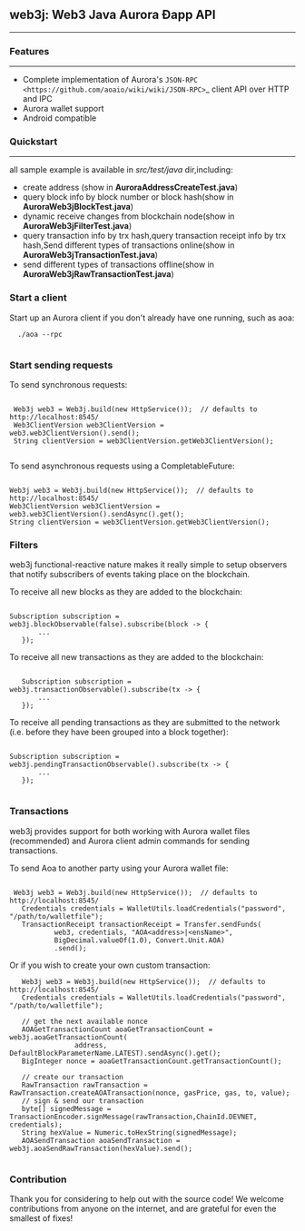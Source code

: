 ## web3j: Web3 Java Aurora Ðapp API
--------

### Features
--------

* Complete implementation of Aurora's `JSON-RPC <https://github.com/aoaio/wiki/wiki/JSON-RPC>`_
  client API over HTTP and IPC
* Aurora wallet support
* Android compatible

### Quickstart
----------

 all sample example is available in *src/test/java* dir,including:
 
 * create address (show in __AuroraAddressCreateTest.java__)
 * query block info by block number or block hash(show in __AuroraWeb3jBlockTest.java__)
 * dynamic receive changes from blockchain node(show in __AuroraWeb3jFilterTest.java__)
 * query transaction info by trx hash,query transaction receipt info by trx hash,Send different types of transactions online(show in __AuroraWeb3jTransactionTest.java__) 
 * send different types of transactions offline(show in __AuroraWeb3jRawTransactionTest.java__)

### Start a client

Start up an Aurora client if you don't already have one running, such as aoa:

```
  ./aoa --rpc
 
```

### Start sending requests

To send synchronous requests:
 
```

 Web3j web3 = Web3j.build(new HttpService());  // defaults to http://localhost:8545/
 Web3ClientVersion web3ClientVersion = web3.web3ClientVersion().send();
 String clientVersion = web3ClientVersion.getWeb3ClientVersion();
 
```
 
To send asynchronous requests using a CompletableFuture: 

```

Web3j web3 = Web3j.build(new HttpService());  // defaults to http://localhost:8545/
Web3ClientVersion web3ClientVersion = web3.web3ClientVersion().sendAsync().get();
String clientVersion = web3ClientVersion.getWeb3ClientVersion();

```

### Filters

web3j functional-reactive nature makes it really simple to setup observers that notify subscribers
of events taking place on the blockchain.

To receive all new blocks as they are added to the blockchain:


```

Subscription subscription = web3j.blockObservable(false).subscribe(block -> {
       ...
   });

```

To receive all new transactions as they are added to the blockchain:

```

   Subscription subscription = web3j.transactionObservable().subscribe(tx -> {
       ...
   });

```

To receive all pending transactions as they are submitted to the network (i.e. before they have
been grouped into a block together):

```

Subscription subscription = web3j.pendingTransactionObservable().subscribe(tx -> {
       ...
   });
   

```


### Transactions

web3j provides support for both working with Aurora wallet files (recommended) and Aurora
client admin commands for sending transactions.

To send Aoa to another party using your Aurora wallet file:


```

 Web3j web3 = Web3j.build(new HttpService());  // defaults to http://localhost:8545/
   Credentials credentials = WalletUtils.loadCredentials("password", "/path/to/walletfile");
   TransactionReceipt transactionReceipt = Transfer.sendFunds(
           web3, credentials, "AOA<address>|<ensName>",
           BigDecimal.valueOf(1.0), Convert.Unit.AOA)
           .send();

```

Or if you wish to create your own custom transaction:

```
   Web3j web3 = Web3j.build(new HttpService());  // defaults to http://localhost:8545/
   Credentials credentials = WalletUtils.loadCredentials("password", "/path/to/walletfile");

   // get the next available nonce
   AOAGetTransactionCount aoaGetTransactionCount = web3j.aoaGetTransactionCount(
                address, DefaultBlockParameterName.LATEST).sendAsync().get();
   BigInteger nonce = aoaGetTransactionCount.getTransactionCount();

   // create our transaction
   RawTransaction rawTransaction = RawTransaction.createAOATransaction(nonce, gasPrice, gas, to, value);
   // sign & send our transaction
   byte[] signedMessage = TransactionEncoder.signMessage(rawTransaction,ChainId.DEVNET, credentials);
   String hexValue = Numeric.toHexString(signedMessage);
   AOASendTransaction aoaSendTransaction = web3j.aoaSendRawTransaction(hexValue).send();
   
```

 
### Contribution

Thank you for considering to help out with the source code! 
We welcome contributions from anyone on the internet, and are grateful for even the smallest of fixes!

